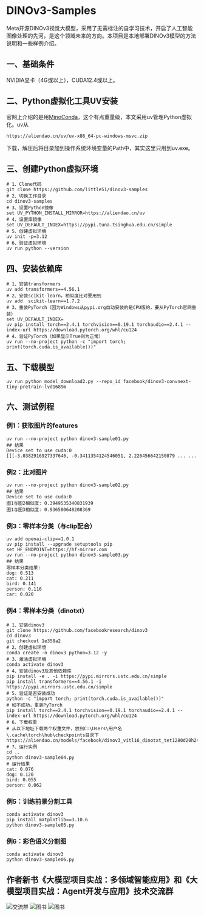 # DINOv3-Samples

Meta开源DINOv3视觉大模型，采用了无需标注的自学习技术，开启了人工智能图像处理的先河，是这个领域未来的方向。本项目是本地部署DINOv3模型的方法说明和一些样例介绍。

## 一、基础条件

NVIDIA显卡（4G或以上），CUDA12.4或以上。

## 二、Python虚拟化工具UV安装

官网上介绍的是用[MinoConda](https://zhida.zhihu.com/search?content_id=261875970&content_type=Article&match_order=1&q=MinoConda&zhida_source=entity)，这个有点重量级，本文采用uv管理Python虚拟化。uv从

```shell
https://aliendao.cn/uv/uv-x86_64-pc-windows-msvc.zip
```

 下载，解压后将目录加到操作系统环境变量的Path中，其实这里只用到uv.exe。

## 三、创建Python虚拟环境

```shell
# 1、Clone代码
git clone https://github.com/little51/dinov3-samples
# 2、切换工作目录
cd dinov3-samples
# 3、设置Python镜像
set UV_PYTHON_INSTALL_MIRROR=https://aliendao.cn/uv
# 4、设置库镜像
set UV_DEFAULT_INDEX=https://pypi.tuna.tsinghua.edu.cn/simple
# 5、创建虚拟环境
uv init -p=3.12
# 6、验证虚拟环境
uv run python --version
```

## 四、安装依赖库

```shell
# 1、安装transformers
uv add transformers==4.56.1
# 2、安装scikit-learn，相似度比对要用到
uv add  scikit-learn==1.7.2
# 3、重装PyTorch（因为Windows从pypi.org自动安装的是CPU版的，要从PyTorch官网重装）
set UV_DEFAULT_INDEX=
uv pip install torch==2.4.1 torchvision==0.19.1 torchaudio==2.4.1 --index-url https://download.pytorch.org/whl/cu124
# 4、验证PyTorch（如果显示True则为正常）
uv run --no-project python -c "import torch; print(torch.cuda.is_available())"
```

## 五、下载模型

```shell
uv run python model_download2.py --repo_id facebook/dinov3-convnext-tiny-pretrain-lvd1689m
```

## 六、测试例程

### 例1：获取图片的features

```shell
uv run --no-project python dinov3-sample01.py
## 结果
Device set to use cuda:0
[[[-3.0382916927337646, -0.3411354124546051, 2.226456642150879 ... ...
```

### 例2：比对图片

```shell
uv run --no-project python dinov3-sample02.py
## 结果
Device set to use cuda:0
图1与图2相似度: 0.3949535340831939
图1与图3相似度: 0.936580648208369
```

### 例3：零样本分类（与clip配合）

```shell
uv add openai-clip==1.0.1
uv pip install --upgrade setuptools pip
set HF_ENDPOINT=https://hf-mirror.com
uv run --no-project python dinov3-sample03.py
## 结果
零样本分类结果:
dog: 0.513
cat: 0.211
bird: 0.141
person: 0.116
car: 0.020
```

### 例4：零样本分类（dinotxt）

```shell
# 1、安装dinov3
git clone https://github.com/facebookresearch/dinov3
cd dinov3
git checkout 1e358a2
# 2、创建虚拟环境
conda create -n dinov3 python=3.12 -y
# 3、激活虚拟环境
conda activate dinov3
# 4、安装dinov3及其他依赖库
pip install -e . -i https://pypi.mirrors.ustc.edu.cn/simple
pip install transformers==4.56.1 -i https://pypi.mirrors.ustc.edu.cn/simple
# 5、验证是否安装成功
python -c "import torch; print(torch.cuda.is_available())"
# 如不成功，重装PyTorch
pip install torch==2.4.1 torchvision==0.19.1 torchaudio==2.4.1 --index-url https://download.pytorch.org/whl/cu124
# 6、下载权重
# 从以下地址下载两个权重文件，放到C:\Users\用户名\.cache\torch\hub\checkpoints目录下
https://aliendao.cn/models/facebook/dinov3_vitl16_dinotxt_tet1280d20h24l
# 7、运行实例
cd ..
python dinov3-sample04.py
# 运行结果
cat: 0.076
dog: 0.120
bird: 0.055
person: 0.062
```

### 例5：训练前景分割工具

```shell
conda activate dinov3
pip install matplotlib==3.10.6
python dinov3-sample05.py
```

### 例6：彩色语义分割图

```shell
conda activate dinov3
python dinov3-sample06.py
```



## 作者新书《大模型项目实战：多领域智能应用》和《大模型项目实战：Agent开发与应用》技术交流群

![交流群](https://gitclone.com/download1/aliendao/aliendao20250916.jpg)
![图书](https://gitclone.com/download1/llm-dev/llm-dev.png)
![图书](https://gitclone.com/download1/ai-agent/agent-dev1.png)
